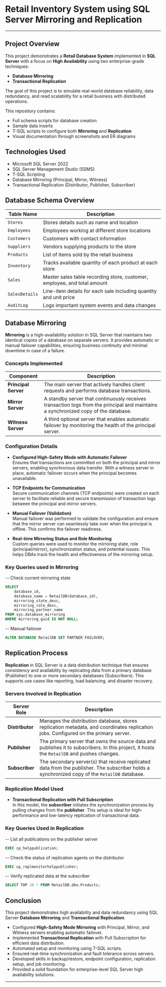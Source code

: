 # Retail Inventory System using SQL Server Mirroring and Replication
---

## Project Overview 

This project demonstrates a **Retail Database System** implemented in **SQL Server** with a focus on **High Availability** using two enterprise-grade techniques:

-  **Database Mirroring**
-  **Transactional Replication**

The goal of this project is to simulate real-world database reliability, data redundancy, and read scalability for a retail business with distributed operations.

This repository contains:
- Full schema scripts for database creation
- Sample data inserts
- T-SQL scripts to configure both **Mirroring** and **Replication**
- Visual documentation through screenshots and ER diagrams


##  Technologies Used 

- Microsoft SQL Server 2022
- SQL Server Management Studio (SSMS)
- T-SQL Scripting
- Database Mirroring (Principal, Mirror, Witness)
- Transactional Replication (Distributor, Publisher, Subscriber)


##  Database Schema Overview 

| **Table Name**     | **Description**                                                                 |
|--------------------|---------------------------------------------------------------------------------|
| `Stores`           | Stores details such as name and location                                       |
| `Employees`        | Employees working at different store locations                                 |
| `Customers`        | Customers with contact information                                             |
| `Suppliers`        | Vendors supplying products to the store                                        |
| `Products`         | List of items sold by the retail business                                      |
| `Inventory`        | Tracks available quantity of each product at each store                        |
| `Sales`            | Master sales table recording store, customer, employee, and total amount       |
| `SalesDetails`     | Line-item details for each sale including quantity and unit price              |
| `AuditLog`         | Logs important system events and data changes                                  |

##  Database Mirroring

**Mirroring** is a high-availability solution in SQL Server that maintains two identical copies of a database on separate servers. It provides automatic or manual failover capabilities, ensuring business continuity and minimal downtime in case of a failure.


###  Concepts Implemented

| **Component**      | **Description**                                                                                                                                 |
|--------------------|--------------------------------------------------------------------------------------------------------------------------------------------------|
| **Principal Server** | The main server that actively handles client requests and performs database transactions.                                                      |
| **Mirror Server**    | A standby server that continuously receives transaction logs from the principal and maintains a synchronized copy of the database.             |
| **Witness Server**   | A third optional server that enables automatic failover by monitoring the health of the principal server.                                      |


### Configuration Details

- **Configured High-Safety Mode with Automatic Failover**  
  Ensures that transactions are committed on both the principal and mirror servers, enabling synchronous data transfer. With a witness server in place, automatic failover occurs when the principal becomes unavailable.

- **TCP Endpoints for Communication**  
  Secure communication channels (TCP endpoints) were created on each server to facilitate reliable and secure transmission of transaction logs between the principal and mirror servers.

- **Manual Failover (Validation)**  
  Manual failover was performed to validate the configuration and ensure that the mirror server can seamlessly take over when the principal is offline. This confirms the failover readiness.

- **Real-time Mirroring Status and Role Monitoring**  
  Custom queries were used to monitor the mirroring state, role (principal/mirror), synchronization status, and potential issues. This helps DBAs track the health and effectiveness of the mirroring setup.

###  Key Queries used in Mirroring 
-- Check current mirroring state

```sql
SELECT
    database_id,
    database_name = RetailDB(database_id),
    mirroring_state_desc,
    mirroring_role_desc,
    mirroring_partner_name 
FROM sys.database_mirroring
WHERE mirroring_guid IS NOT NULL;
```

-- Manual failover
```sql
ALTER DATABASE RetailDB SET PARTNER FAILOVER;
```

##  Replication Process

**Replication** in SQL Server is a data distribution technique that ensures consistency and availability by replicating data from a primary database (Publisher) to one or more secondary databases (Subscribers). This supports use cases like reporting, load balancing, and disaster recovery.



###  Servers Involved in Replication

| **Server Role**   | **Description**                                                                                                                                   |
|-------------------|----------------------------------------------------------------------------------------------------------------------------------------------------|
| **Distributor**   | Manages the distribution database, stores replication metadata, and coordinates replication jobs. Configured on the primary server.              |
| **Publisher**     | The primary server that owns the source data and publishes it to subscribers. In this project, it hosts the `RetailDB` and pushes changes.       |
| **Subscriber**    | The secondary server(s) that receive replicated data from the publisher. The subscriber holds a synchronized copy of the `RetailDB` database.     |


###  Replication Model Used

- **Transactional Replication with Pull Subscription**  
  In this model, the **subscriber** initiates the synchronization process by pulling changes from the **publisher**. This setup is ideal for high-performance and low-latency replication of transactional data.


###  Key Queries Used in Replication

--  List all publications on the publisher server
```sql
EXEC sp_helppublication;
```
--  Check the status of replication agents on the distributor
```sql
EXEC sp_replmonitorhelppublisher;
```
--  Verify replicated data at the subscriber
```sql
SELECT TOP 10 * FROM RetailDB.dbo.Products;
````
##  Conclusion

This project demonstrates high availability and data redundancy using SQL Server **Database Mirroring** and **Transactional Replication**.

- Configured **High-Safety Mode Mirroring** with Principal, Mirror, and Witness servers enabling automatic failover.
- Implemented **Transactional Replication** with Pull Subscription for efficient data distribution.
- Automated setup and monitoring using T-SQL scripts.
- Ensured real-time synchronization and fault tolerance across servers.
- Developed skills in backup/restore, endpoint configuration, replication setup, and job monitoring.
- Provided a solid foundation for enterprise-level SQL Server high availability solutions.

---

